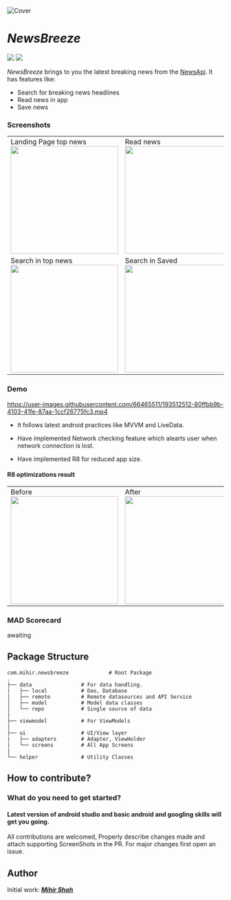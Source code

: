![Cover](https://user-images.githubusercontent.com/66465511/193518237-74a0fe4d-e38c-4e99-9141-0e47efc8e81a.png)
# *NewsBreeze*
<p>
<img src="https://img.shields.io/badge/Android-3DDC84?style=for-the-badge&logo=android&logoColor=white"/>  
<img src="https://img.shields.io/badge/Kotlin-0095D5?&style=for-the-badge&logo=kotlin&logoColor=white"/>
</p>

*NewsBreeze* brings to you the latest breaking news from the <a href="https://newsapi.org/">NewsApi</a>.
It has features like:
- Search for breaking news headlines
- Read news in app
- Save news


### Screenshots
<table>
  <tr>
    <td>Landing Page top news <img src="https://user-images.githubusercontent.com/66465511/193511320-2ccef969-2dbf-4b2d-92d8-2aca56301b00.jpg" width="250">
    <td>Read news <img src="https://user-images.githubusercontent.com/66465511/193511324-5d3c2a56-a643-4b80-b30a-44de7b4316ac.jpg" width="250">
    <td>Saved <img src="https://user-images.githubusercontent.com/66465511/193511326-8fff082e-9676-45f0-8253-2033d03cba5c.jpg" width="250">
  <tr>
    <td>Search in top news <img src="https://user-images.githubusercontent.com/66465511/193511329-b5f6b7d4-4bde-4ef5-af5b-867ae9cf42ed.jpg" width="250">
    <td>Search in Saved <img src="https://user-images.githubusercontent.com/66465511/193511332-a841a267-839d-4fd5-a02a-be29573fe338.jpg" width="250">
    <td>No connection error <img src="https://user-images.githubusercontent.com/66465511/193512129-ad9e2866-343a-4e20-9fb7-33cc9bc9c5ff.jpg" width="250">
</table>

### Demo

https://user-images.githubusercontent.com/66465511/193512512-80ffbb9b-4103-41fe-87aa-1ccf26775fc3.mp4


- It follows latest android practices like MVVM and LiveData.

- Have implemented Network checking feature which alearts user when network connection is lost.

- Have implemented R8 for reduced app size.

#### R8 optimizations result
  <table>
  <tr>
    <td>Before <br> <img src="https://user-images.githubusercontent.com/66465511/193511189-494c5928-03da-42c8-ac97-aea5eeb62ebe.jpg" width="250">
    <td>After <br> <img src="https://user-images.githubusercontent.com/66465511/193511030-07edf818-a268-4a08-8ade-b0c1776dae30.jpg" width="250">
 </table>

### MAD Scorecard
awaiting

## Package Structure
    
    com.mihir.newsbreeze             # Root Package
    .
    ├── data                # For data handling.
    |   ├── local           # Dao, Database
    |   ├── remote          # Remote datasources and API Service
    │   ├── model           # Model data classes
    │   └── repo            # Single source of data
    |
    ├── viewmodel           # For ViewModels
    |
    ├── ui                  # UI/View layer
    |   ├── adapters        # Adapter, ViewHolder 
    |   └── screens         # All App Screens 
    |
    └── helper              # Utility Classes
    

## How to contribute?
### What do you need to get started?
#### Latest version of android studio and basic android and googling skills will get you going.
All contributions are welcomed, Properly describe changes made and attach supporting ScreenShots in the PR. For major changes first open an issue.

## Author
Initial work: <a href="https://github.com/Miihir79">***Mihir Shah***</a> <br>
